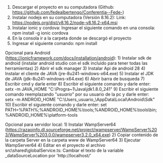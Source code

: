 1) Descargar el proyecto en su computadora (Github: https://github.com/fedealbertengo/Conferentia--Fede-)
2) Instalar nodejs en su computadora (Versión 8.16.2):
	Link: https://nodejs.org/dist/v8.16.2/node-v8.16.2-x64.msi
3) Instalar ionic y cordova:
	Ingresar el siguiente comando en una consola: npm install -g ionic cordova
4) En la consola ir a la carpeta donde se descargó el proyecto
5) Ingresar el siguiente comando: npm install

Opcional para Android (https://ionicframework.com/docs/installation/android):
	1) Instalar sdk de android (instalar android studio con el sdk incluido para tener todas las herramientas)
	2) Abrir el sdk manager
	3) Instalar Api de android 28
	4) Instalar el cliente de JAVA (jre-8u241-windows-x64.exe)
	5) Instalar el JDK de JAVA (jdk-8u241-windows-x64.exe)
	6) Abrir barra de busqueda
	7) Escribir cmd y darle enter
	8) Escribir el siguiente comando y darle enter: setx -m JAVA_HOME "C:\Progra~1\Java\jdk1.8.0_241"
	9) Escribir el siguiente comando reemplazando "_usuario_" por su usuario de la pc y darle enter: setx -m ANDROID_HOME "C:\Users\_usuario_\AppData\Local\Android\Sdk"
	10) Escribir el siguiente comando y darle enter: set PATH=%PATH%;%ANDROID_HOME%\tools;%ANDROID_HOME%\tools\bin;%ANDROID_HOME%\platform-tools
	
Opcional para servidor local:
	1) Instalar WampServer64 (https://razaoinfo.dl.sourceforge.net/project/wampserver/WampServer%203/WampServer%203.0.0/wampserver3.2.0_x64.exe)
	2) Copiar contenido de la carpeta Server en la carpeta www de WampServer64
	3) Ejecutar WampServer64
	4) Editar en el proyecto el archivo src\shared\globalService.ts:
		Cambiar el texto de la variable _dataSourceLocation por 'http://localhost/'